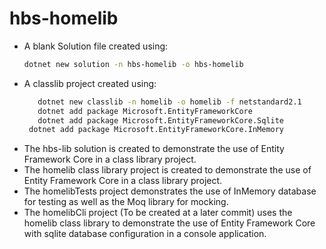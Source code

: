 # hbs-homelib
- A blank Solution file created using:
  ```bash
  dotnet new solution -n hbs-homelib -o hbs-homelib
  ```
- A classlib project created using:
   ```bash
	  dotnet new classlib -n homelib -o homelib -f netstandard2.1
	  dotnet add package Microsoft.EntityFrameworkCore
	  dotnet add package Microsoft.EntityFrameworkCore.Sqlite
    dotnet add package Microsoft.EntityFrameworkCore.InMemory
   ```
- The hbs-lib solution is created to demonstrate the use of Entity Framework Core in a class library project.
- The homelib class library project is created to demonstrate the use of Entity Framework Core in a class library project.
- The homelibTests project demonstrates the use of InMemory database for testing as well as the Moq library for mocking.
- The homelibCli project (To be created at a later commit) uses the homelib class library to demonstrate the use of Entity Framework Core with sqlite database configuration in a console application.
